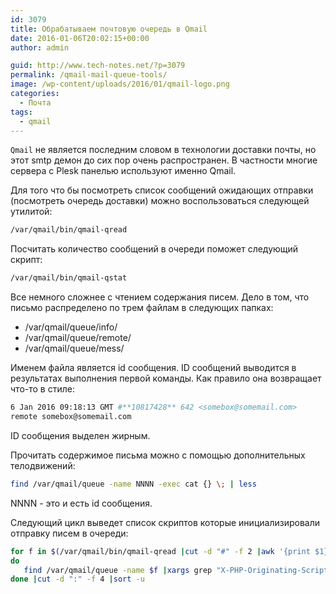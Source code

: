 ```yaml
---
id: 3079
title: Обрабатываем почтовую очередь в Qmail
date: 2016-01-06T20:02:15+00:00
author: admin

guid: http://www.tech-notes.net/?p=3079
permalink: /qmail-mail-queue-tools/
image: /wp-content/uploads/2016/01/qmail-logo.png
categories:
  - Почта
tags:
  - qmail
---
```

`Qmail` не является последним словом в технологии доставки почты, но этот smtp демон до сих пор очень распространен. В частности многие сервера с Plesk панелью используют именно Qmail.

Для того что бы посмотреть список сообщений ожидающих отправки (посмотреть очередь доставки) можно воспользоваться следующей утилитой:

```bash
/var/qmail/bin/qmail-qread
```

Посчитать количество сообщений в очереди поможет следующий скрипт:

```bash
/var/qmail/bin/qmail-qstat
```

Все немного сложнее с чтением содержания писем. Дело в том, что письмо распределено по трем файлам в следующих папках:
  * /var/qmail/queue/info/
  * /var/qmail/queue/remote/
  * /var/qmail/queue/mess/

Именем файла является id сообщения. ID сообщений выводится в результатах выполнения первой команды. Как правило она возвращает что-то в стиле:

```bash
6 Jan 2016 09:18:13 GMT #**10817428** 642 <somebox@somemail.com>  
remote somebox@somemail.com
```

ID сообщения выделен жирным.

Прочитать содержимое письма можно с помощью дополнительных телодвижений:

```bash
find /var/qmail/queue -name NNNN -exec cat {} \; | less
```

NNNN - это и есть id сообщения.

Следующий цикл выведет список скриптов которые инициализировали отправку писем в очереди:

```bash
for f in $(/var/qmail/bin/qmail-qread |cut -d "#" -f 2 |awk '{print $1}' |sort -u);
do
   find /var/qmail/queue -name $f |xargs grep "X-PHP-Originating-Script";
done |cut -d ":" -f 4 |sort -u
```
